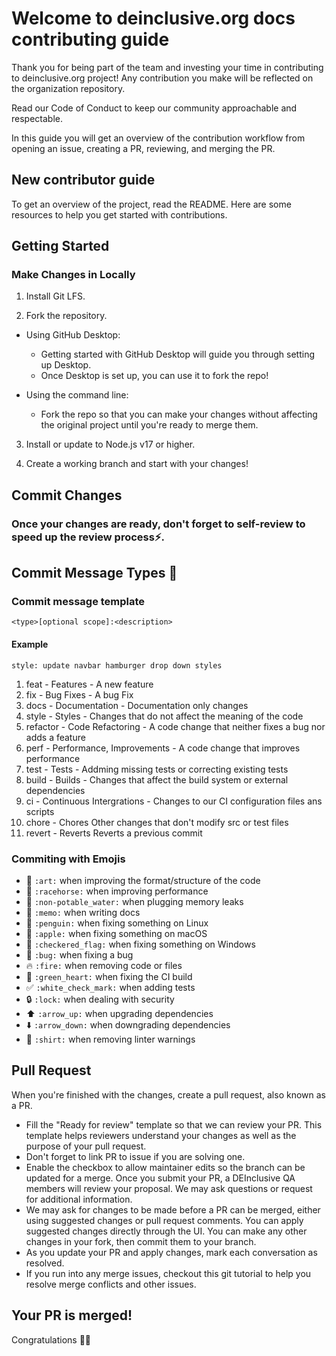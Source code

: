 # Welcome to deinclusive.org docs contributing guide
Thank you for being part of the team and investing your time in contributing to deinclusive.org project! Any contribution you make will be reflected on the organization repository.

Read our Code of Conduct to keep our community approachable and respectable.

In this guide you will get an overview of the contribution workflow from opening an issue, creating a PR, reviewing, and merging the PR.

## New contributor guide
To get an overview of the project, read the README. Here are some resources to help you get started with contributions.

## Getting Started
### Make Changes in Locally
1. Install Git LFS.

2. Fork the repository.

- Using GitHub Desktop:

    - Getting started with GitHub Desktop will guide you through setting up Desktop.
    - Once Desktop is set up, you can use it to fork the repo!
- Using the command line:

    - Fork the repo so that you can make your changes without affecting the original project until you're ready to merge them.
3. Install or update to Node.js v17 or higher.

4. Create a working branch and start with your changes!

## Commit Changes
### Once your changes are ready, don't forget to self-review to speed up the review process⚡.

## Commit Message Types 💬

### Commit message template

`<type>[optional scope]:<description>` <br>

#### Example <br>

`style: update navbar hamburger drop down styles`
<br>

1. feat - Features - A new feature
2. fix - Bug Fixes - A bug Fix
3. docs - Documentation - Documentation only changes
4. style - Styles - Changes that do not affect the meaning of the code
5. refactor - Code Refactoring - A code change that neither fixes a bug nor adds a feature
6. perf - Performance, Improvements - A code change that improves performance
7. test - Tests - Addming missing tests or correcting existing tests
8. build - Builds - Changes that affect the build system or external dependencies
9. ci - Continuous Intergrations - Changes to our CI configuration files ans scripts
10. chore - Chores Other changes that don't modify src or test files
11. revert - Reverts Reverts a previous commit


### Commiting with Emojis
- 🎨 `:art:` when improving the format/structure of the code
- 🐎 `:racehorse:` when improving performance
- 🚱 `:non-potable_water:` when plugging memory leaks
- 📝 `:memo:` when writing docs
- 🐧 `:penguin:` when fixing something on Linux
- 🍎 `:apple:` when fixing something on macOS
- 🏁 `:checkered_flag:` when fixing something on Windows
- 🐛 `:bug:` when fixing a bug
- 🔥 `:fire:` when removing code or files
- 💚 `:green_heart:` when fixing the CI build
- ✅ `:white_check_mark:` when adding tests
- 🔒 `:lock:` when dealing with security
- ⬆️ `:arrow_up:` when upgrading dependencies
- ⬇️ `:arrow_down:` when downgrading dependencies
- 👕 `:shirt:` when removing linter warnings 

## Pull Request
When you're finished with the changes, create a pull request, also known as a PR.

- Fill the "Ready for review" template so that we can review your PR. This template helps reviewers understand your changes as well as the purpose of your pull request.
- Don't forget to link PR to issue if you are solving one.
- Enable the checkbox to allow maintainer edits so the branch can be updated for a merge. Once you submit your PR, a DEInclusive QA members will review your proposal. We may ask questions or request for additional information.
- We may ask for changes to be made before a PR can be merged, either using suggested changes or pull request comments. You can apply suggested changes directly through the UI. You can make any other changes in your fork, then commit them to your branch.
- As you update your PR and apply changes, mark each conversation as resolved.
- If you run into any merge issues, checkout this git tutorial to help you resolve merge conflicts and other issues.

## Your PR is merged!
Congratulations 🎉🎉